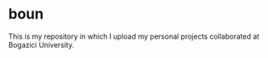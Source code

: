 # boun
This is my repository in which I upload my personal projects collaborated at Bogazici University.
